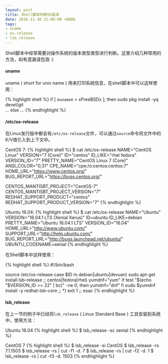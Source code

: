 ```yaml
---
layout: post
title: Shell脚本判断OS版本
date: 2016-11-30 22:00:00 +0800
tags:
- uname
- os-release
- lsb_release
---
```


Shell脚本中经常需要对操作系统的版本类型类型进行判断。这里介绍几种常用的方法，如有遗漏请包涵 :)

<h4>uname</h4>

uname ( short for unix name ) 用来打印系统信息，在shell脚本中可以这样使用：

{% highlight shell %}
if [ x`uname`x = xFreeBSDx ]; then
    sudo pkg install -yq \
        devel/git \
        ...
else
    ...
{% endhighlight %}

<h4>/etc/os-release</h4>

在Linux发行版中都会有`/etc/os-release`文件，可以通过`source`命令将文件中的K/V值引入到上下文中。

CentOS 7:
{% highlight shell %}
$ cat /etc/os-release
NAME="CentOS Linux"
VERSION="7 (Core)"
ID="centos"
ID_LIKE="rhel fedora"
VERSION_ID="7"
PRETTY_NAME="CentOS Linux 7 (Core)"
ANSI_COLOR="0;31"
CPE_NAME="cpe:/o:centos:centos:7"
HOME_URL="https://www.centos.org/"
BUG_REPORT_URL="https://bugs.centos.org/"

CENTOS_MANTISBT_PROJECT="CentOS-7"
CENTOS_MANTISBT_PROJECT_VERSION="7"
REDHAT_SUPPORT_PRODUCT="centos"
REDHAT_SUPPORT_PRODUCT_VERSION="7"
{% endhighlight %}

Ubuntu 16.04:
{% highlight shell %}
$ cat /etc/os-release
NAME="Ubuntu"
VERSION="16.04.1 LTS (Xenial Xerus)"
ID=ubuntu
ID_LIKE=debian
PRETTY_NAME="Ubuntu 16.04.1 LTS"
VERSION_ID="16.04"
HOME_URL="http://www.ubuntu.com/"
SUPPORT_URL="http://help.ubuntu.com/"
BUG_REPORT_URL="http://bugs.launchpad.net/ubuntu/"
UBUNTU_CODENAME=xenial
{% endhighlight %}

在Shell脚本中这样使用：

{% highlight shell %}
#!/bin/bash

source /etc/os-release
case $ID in
debian|ubuntu|devuan)
    sudo apt-get install lsb-release
    ;;
centos|fedora|rhel)
    yumdnf="yum"
    if test "$(echo "$VERSION_ID >= 22" | bc)" -ne 0; then
        yumdnf="dnf"
    fi
    sudo $yumdnf install -y redhat-lsb-core
    ;;
*)
    exit 1
    ;;
esac
{% endhighlight %}

<h4>lsb_release</h4>

在上一节的例子中已经将`lsb_release` ( Linux Standard Base ) 工具安装到系统中，使用方法：

Ubuntu 16.04
{% highlight shell %}
$ lsb_release -sc
xenial
{% endhighlight %}

CentOS 7
{% highlight shell %}
$ lsb_release -si
CentOS
$ lsb_release -rs
7.1.1503
$ lsb_release -rs | cut -f1 -d.
7
$ lsb_release -rs | cut -f2 -d.
1
$ lsb_release -rs | cut -f3 -d.
1503
{% endhighlight %}
